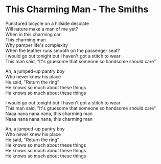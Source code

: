 # This Charming Man - The Smiths

Punctured bicycle on a hillside desolate\
Will nature make a man of me yet?\
When in this charming car\
This charming man\
Why pamper life's complexity\
When the leather runs smooth on the passenger seat?\
I would go out tonight but I haven't got a stitch to wear\
This man said, "It's gruesome that someone so handsome should care"

Ah, a jumped-up pantry boy\
Who never knew his place\
He said, "Return the ring"\
He knows so much about these things\
He knows so much about these things

I would go out tonight but I haven't got a stitch to wear\
This man said, "It's gruesome that someone so handsome should care"\
Naaa nana nana nana, this charming man\
Naaa nana nana nana, this charming man

Ah, a jumped-up pantry boy\
Who never knew his place\
He said, "Return the ring"\
He knows so much about these things\
He knows so much about these things\
He knows so much about these things